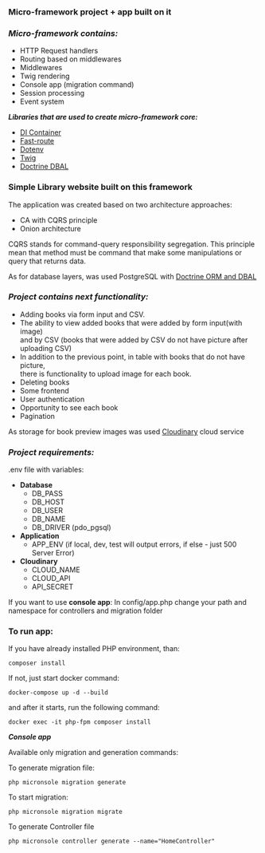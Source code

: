 ### Micro-framework project + app built on it

### ***Micro-framework contains:***

- HTTP Request handlers
- Routing based on middlewares
- Middlewares
- Twig rendering
- Console app (migration command)
- Session processing
- Event system

***Libraries that are used to create micro-framework core:***

- [DI Container](https://packagist.org/packages/league/container)
- [Fast-route](https://packagist.org/packages/nikic/fast-route)
- [Dotenv](https://packagist.org/packages/symfony/dotenv)
- [Twig](https://packagist.org/packages/twig/twig)
- [Doctrine DBAL](https://www.doctrine-project.org/)

### Simple Library website built on this framework 

The application was created based on two architecture approaches:

- CA with CQRS principle
- Onion architecture

CQRS stands for command-query responsibility segregation. This principle mean that method must be command that make some manipulations or query that returns data.

As for database layers, was used PostgreSQL with [Doctrine ORM and DBAL](https://www.doctrine-project.org/)

### ***Project contains next functionality:***
- Adding books via form input and CSV.
- The ability to view added books that were added by form input(with image)<br>and 
by CSV (books that were added by CSV do not have picture after uploading CSV)
- In addition to the previous point, in table with books that do not have picture,<br>
there is functionality to upload image for each book.
- Deleting books
- Some frontend
- User authentication
- Opportunity to see each book
- Pagination

As storage for book preview images was used [Cloudinary](https://cloudinary.com/) cloud service

### ***Project requirements:***

.env file with variables: 
- **Database**
  - DB_PASS
  - DB_HOST
  - DB_USER
  - DB_NAME
  - DB_DRIVER (pdo_pgsql)
- **Application**
  - APP_ENV (if local, dev, test will output errors, if else - just 500 Server Error)
- **Cloudinary** 
  - CLOUD_NAME
  - CLOUD_API
  - API_SECRET

If you want to use **console app**:
In config/app.php change your path and namespace for controllers and migration folder

### To run app:

If you have already installed PHP environment, than:
````
composer install
````
If not, just start docker command:
````
docker-compose up -d --build
````
and after it starts, run the following command:
````
docker exec -it php-fpm composer install
````

***Console app***

Available only migration and generation commands:

To generate migration file:
````
php micronsole migration generate
````
To start migration:
````
php micronsole migration migrate
````
To generate Controller file
````
php micronsole controller generate --name="HomeController"
````
